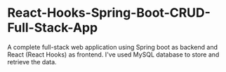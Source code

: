 # React-Hooks-Spring-Boot-CRUD-Full-Stack-App

A complete full-stack web application using Spring boot as backend and React (React Hooks) as frontend.
I've used MySQL database to store and retrieve the data.
